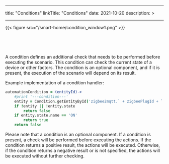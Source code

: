 
---
title: "Conditions"
linkTitle: "Conditions"
date: 2021-10-20
description: >
  
---

{{< figure src="/smart-home/condition_window1.png" >}}

&nbsp;

&nbsp;

A condition defines an additional check that needs to be performed before executing the scenario. This condition can check the current state of a device or other factors. The condition is an optional component, and if it is present, the execution of the scenario will depend on its result.

Example implementation of a condition handler:
```coffeescript
automationCondition = (entityId)->
    #print '---condition---'
    entity = Condition.getEntityById('zigbee2mqtt.` + zigbeePlugId + `')
    if !entity || !entity.state 
        return false
    if entity.state.name == 'ON'
        return true
    return false
```

Please note that a condition is an optional component. If a condition is present, a check will be performed before executing the actions. If the condition returns a positive result, the actions will be executed. Otherwise, if the condition returns a negative result or is not specified, the actions will be executed without further checking.
